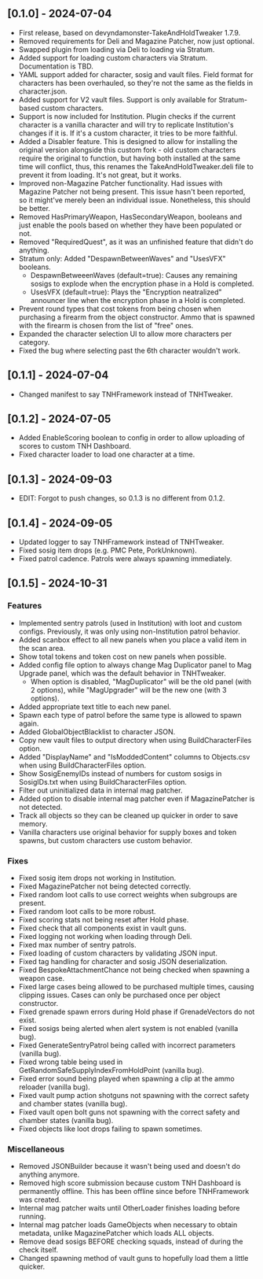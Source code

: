 ## [0.1.0] - 2024-07-04
- First release, based on devyndamonster-TakeAndHoldTweaker 1.7.9.
- Removed requirements for Deli and Magazine Patcher, now just optional.
- Swapped plugin from loading via Deli to loading via Stratum.
- Added support for loading custom characters via Stratum. Documentation is TBD.
- YAML support added for character, sosig and vault files. Field format for characters has been overhauled, so they're not the same as the fields in character.json.
- Added support for V2 vault files. Support is only available for Stratum-based custom characters.
- Support is now included for Institution. Plugin checks if the current character is a vanilla character and will try to replicate Institution's changes if it is. If it's a custom character, it tries to be more faithful.
- Added a Disabler feature. This is designed to allow for installing the original version alongside this custom fork - old custom characters require the original to function, but having both installed at the same time will conflict, thus, this renames the TakeAndHoldTweaker.deli file to prevent it from loading. It's not great, but it works.
- Improved non-Magazine Patcher functionality. Had issues with Magazine Patcher not being present. This issue hasn't been reported, so it might've merely been an individual issue. Nonetheless, this should be better.
- Removed HasPrimaryWeapon, HasSecondaryWeapon, booleans and just enable the pools based on whether they have been populated or not.
- Removed "RequiredQuest", as it was an unfinished feature that didn't do anything.
- Stratum only: Added "DespawnBetweenWaves" and "UsesVFX" booleans.
  - DespawnBetweeenWaves (default=true): Causes any remaining sosigs to explode when the encryption phase in a Hold is completed.
  - UsesVFX (default=true): Plays the "Encryption neatralized" announcer line when the encryption phase in a Hold is completed.
- Prevent round types that cost tokens from being chosen when purchasing a firearm from the object constructor. Ammo that is spawned with the firearm is chosen from the list of "free" ones.
- Expanded the character selection UI to allow more characters per category.
- Fixed the bug where selecting past the 6th character wouldn't work.

## [0.1.1] - 2024-07-04
- Changed manifest to say TNHFramework instead of TNHTweaker. 

## [0.1.2] - 2024-07-05
- Added EnableScoring boolean to config in order to allow uploading of scores to custom TNH Dashboard.
- Fixed character loader to load one character at a time.

## [0.1.3] - 2024-09-03
- EDIT: Forgot to push changes, so 0.1.3 is no different from 0.1.2.

## [0.1.4] - 2024-09-05
- Updated logger to say TNHFramework instead of TNHTweaker.
- Fixed sosig item drops (e.g. PMC Pete, PorkUnknown).
- Fixed patrol cadence. Patrols were always spawning immediately.

## [0.1.5] - 2024-10-31

### Features

- Implemented sentry patrols (used in Institution) with loot and custom configs. Previously, it was only using non-Institution patrol behavior.
- Added scanbox effect to all new panels when you place a valid item in the scan area.
- Show total tokens and token cost on new panels when possible.
- Added config file option to always change Mag Duplicator panel to Mag Upgrade panel, which was the default behavior in TNHTweaker.
  - When option is disabled, "MagDuplicator" will be the old panel (with 2 options), while "MagUpgrader" will be the new one (with 3 options).
- Added appropriate text title to each new panel.
- Spawn each type of patrol before the same type is allowed to spawn again.
- Added GlobalObjectBlacklist to character JSON.
- Copy new vault files to output directory when using BuildCharacterFiles option.
- Added "DisplayName" and "IsModdedContent" columns to Objects.csv when using BuildCharacterFiles option.
- Show SosigEnemyIDs instead of numbers for custom sosigs in SosigIDs.txt when using BuildCharacterFiles option.
- Filter out uninitialized data in internal mag patcher.
- Added option to disable internal mag patcher even if MagazinePatcher is not detected.
- Track all objects so they can be cleaned up quicker in order to save memory.
- Vanilla characters use original behavior for supply boxes and token spawns, but custom characters use custom behavior.

### Fixes

- Fixed sosig item drops not working in Institution.
- Fixed MagazinePatcher not being detected correctly.
- Fixed random loot calls to use correct weights when subgroups are present.
- Fixed random loot calls to be more robust.
- Fixed scoring stats not being reset after Hold phase.
- Fixed check that all components exist in vault guns.
- Fixed logging not working when loading through Deli.
- Fixed max number of sentry patrols.
- Fixed loading of custom characters by validating JSON input.
- Fixed tag handling for character and sosig JSON deserialization.
- Fixed BespokeAttachmentChance not being checked when spawning a weapon case.
- Fixed large cases being allowed to be purchased multiple times, causing clipping issues. Cases can only be purchased once per object constructor.
- Fixed grenade spawn errors during Hold phase if GrenadeVectors do not exist.
- Fixed sosigs being alerted when alert system is not enabled (vanilla bug).
- Fixed GenerateSentryPatrol being called with incorrect parameters (vanilla bug).
- Fixed wrong table being used in GetRandomSafeSupplyIndexFromHoldPoint (vanilla bug).
- Fixed error sound being played when spawning a clip at the ammo reloader (vanilla bug).
- Fixed vault pump action shotguns not spawning with the correct safety and chamber states (vanilla bug).
- Fixed vault open bolt guns not spawning with the correct safety and chamber states (vanilla bug).
- Fixed objects like loot drops failing to spawn sometimes.

### Miscellaneous

- Removed JSONBuilder because it wasn't being used and doesn't do anything anymore.
- Removed high score submission because custom TNH Dashboard is permanently offline. This has been offline since before TNHFramework was created.
- Internal mag patcher waits until OtherLoader finishes loading before running.
- Internal mag patcher loads GameObjects when necessary to obtain metadata, unlike MagazinePatcher which loads ALL objects.
- Remove dead sosigs BEFORE checking squads, instead of during the check itself.
- Changed spawning method of vault guns to hopefully load them a little quicker.
